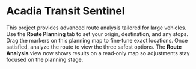 # Acadia Transit Sentinel

This project provides advanced route analysis tailored for large vehicles. Use
the **Route Planning** tab to set your origin, destination, and any stops. Drag
the markers on this planning map to fine‑tune exact locations. Once satisfied,
analyze the route to view the three safest options. The **Route Analysis** view
now shows results on a read‑only map so adjustments stay focused on the planning
stage.
